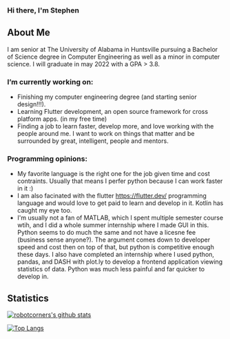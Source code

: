 ### Hi there, I'm Stephen

## About Me
I am senior at The University of Alabama in Huntsville pursuing a Bachelor of Science degree in Computer Engineering as well as a minor in computer science. I will graduate in may 2022 with a GPA > 3.8.

### I’m currently working on: 
- Finishing my computer engineering degree (and starting senior design!!!).
- Learning Flutter development, an open source framework for cross platform apps. (in my free time)
- Finding a job to learn faster, develop more, and love working with the people around me. I want to work on things that matter and be surrounded by great, intelligent, people and mentors.

### Programming opinions:
- My favorite language is the right one for the job given time and cost contraints. Usually that means I perfer python because I can work faster in it :)
- I am also facinated with the flutter https://flutter.dev/ programming language and would love to get paid to learn and develop in it. Kotlin has caught my eye too.
- I'm usually not a fan of MATLAB, which I spent multiple semester course wtih, and I did a whole summer internship where I made GUI in this. Python seems to do much the same and not have a licesne fee (business sense anyone?). The argument comes down to developer speed and cost then on top of that, but python is competitive enough these days. I also have completed an internship where I used python, pandas, and DASH with plot.ly to develop a frontend application viewing statistics of data. Python was much less painful and far quicker to develop in.

## Statistics
[![robotcorners's github stats](https://github-readme-stats.vercel.app/api?username=robotcorner&theme=default)](https://github.com/anuraghazra/github-readme-stats)

[![Top Langs](https://github-readme-stats.vercel.app/api/top-langs/?username=robotcorner&theme=default&layout=compact)](https://github.com/anuraghazra/github-readme-stats)

